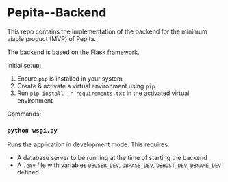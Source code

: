 # Pepita--Backend
This repo contains the implementation of the backend for the minimum viable product (MVP) of Pepita.

The backend is based on the [Flask framework](https://flask.palletsprojects.com/en/2.1.x/).

Initial setup:
1. Ensure `pip` is installed in your system
2. Create & activate a virtual environment using `pip`
3. Run `pip install -r requirements.txt` in the activated virtual environment

Commands:
### `python wsgi.py`
Runs the application in development mode. This requires:
 - A database server to be running at the time of starting the backend
 - A `.env` file with variables `DBUSER_DEV`, `DBPASS_DEV`, `DBHOST_DEV`, `DBNAME_DEV` defined.
